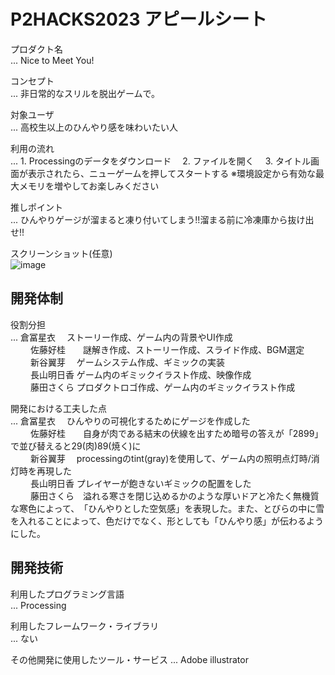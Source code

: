 # P2HACKS2023 アピールシート 

プロダクト名  
... Nice to Meet You!

コンセプト  
...  非日常的なスリルを脱出ゲームで。

対象ユーザ  
...  高校生以上のひんやり感を味わいたい人

利用の流れ  
...  1. Processingのデータをダウンロード
　2. ファイルを開く
　3. タイトル画面が表示されたら、ニューゲームを押してスタートする
  ※環境設定から有効な最大メモリを増やしてお楽しみください

推しポイント  
...  ひんやりゲージが溜まると凍り付いてしまう!!溜まる前に冷凍庫から抜け出せ!!

スクリーンショット(任意)  
![image](https://github.com/p2hacks2023/pre-11/assets/153336254/64aa0119-c252-4613-9385-54eb6e769238)

## 開発体制  

役割分担  
...  倉冨星衣　 ストーリー作成、ゲーム内の背景やUI作成  
　　 佐藤好桂　　謎解き作成、ストーリー作成、スライド作成、BGM選定  
　　 新谷翼芽　  ゲームシステム作成、ギミックの実装  
　　 長山明日香  ゲーム内のギミックイラスト作成、映像作成  
　　 藤田さくら  プロダクトロゴ作成、ゲーム内のギミックイラスト作成  

開発における工夫した点  
...  倉冨星衣　 ひんやりの可視化するためにゲージを作成した  
　　 佐藤好桂　　自身が肉である結末の伏線を出すため暗号の答えが「2899」で並び替えると29(肉)89(焼く)に  
　　 新谷翼芽　  processingのtint(gray)を使用して、ゲーム内の照明点灯時/消灯時を再現した  
　　 長山明日香  プレイヤーが飽きないギミックの配置をした  
　　 藤田さくら　​溢れる寒さを​閉じ込めるかのような厚いドアと​冷たく無機質な寒色によって、​「ひんやりとした空気感」を表現した。また、とびらの中に雪を入れることによって、色だけでなく、形としても「ひんやり感」が伝わるようにした。  

## 開発技術 

利用したプログラミング言語  
...  Processing


利用したフレームワーク・ライブラリ  
...  ない

その他開発に使用したツール・サービス
...  Adobe illustrator
